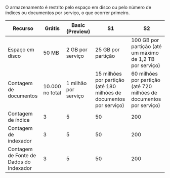 O armazenamento é restrito pelo espaço em disco ou pelo número de índices ou documentos por serviço, o que ocorrer primeiro.

| Recurso | Grátis | Basic (Preview) | S1 | S2 |
| --- | --- | --- | --- | --- |
| Espaço em disco |50 MB |2 GB por serviço |25 GB por partição |100 GB por partição (até um máximo de 1,2 TB por serviço) |
| Contagem de documentos |10\.000 no total |1 milhão por serviço |15 milhões por partição (até 180 milhões de documentos por serviço) |60 milhões por partição (até 720 milhões de documentos por serviço) |
| Contagem de índice |3 |5 |50 |200 |
| Contagem de indexador |3 |5 |50 |200 |
| Contagem de Fonte de Dados do Indexador |3 |5 |50 |200 |

<!---HONumber=AcomDC_0601_2016-->